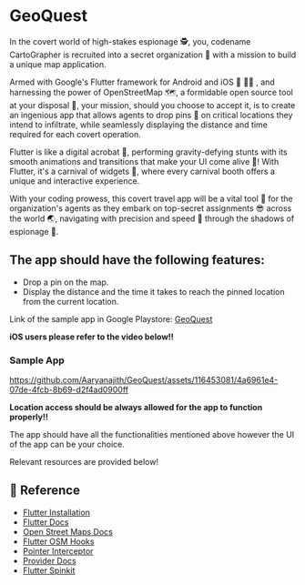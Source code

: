 # GeoQuest

In the covert world of high-stakes espionage 🕵️, you, codename
CartoGrapher is recruited into a secret organization 👀 with a mission
to build a unique map application.

Armed with Google\'s Flutter framework for Android and iOS 👾 🧑‍💻 , and
harnessing the power of OpenStreetMap 🗺️, a formidable open source tool
at your disposal 🦾, your mission, should you choose to
accept it, is to create an ingenious app that
allows agents to drop pins 📍 on critical locations they intend to
infiltrate, while seamlessly displaying the distance and time required
for each covert operation.

Flutter is like a digital acrobat 🤸, performing gravity-defying stunts
with its smooth animations and transitions that make your UI come alive
🤯! With Flutter, it\'s a carnival of widgets 🎪, where every carnival
booth offers a unique and interactive experience.

With your coding prowess, this covert travel app will be a vital tool 🤯
for the organization\'s agents as they embark on top-secret assignments
😎 across the world 🌏, navigating with precision and speed 💨 through
the shadows of espionage 🥸.

## The app should have the following features:
* Drop a pin on the map.
* Display the distance and the time it takes to reach the pinned location from the current location.

Link of the sample app in Google Playstore: [GeoQuest](https://play.google.com/store/apps/details?id=org.amfoss.geoquest) 

__iOS users please refer to the video below!!__ 

### Sample App

https://github.com/Aaryanajith/GeoQuest/assets/116453081/4a6961e4-07de-4fcb-8b69-d2f4ad0900ff

__Location access should be always allowed for the app to function properly!!__ 

The app should have all the functionalities mentioned above however the UI of the app can be your choice. 

Relevant resources are provided below!

## 📃 Reference
- [Flutter Installation](https://docs.flutter.dev/get-started/install)
- [Flutter Docs](https://docs.flutter.dev/)
- [Open Street Maps Docs](https://pub.dev/packages/flutter_osm_plugin)
- [Flutter OSM Hooks](https://pub.dev/packages/osm_flutter_hooks)
- [Pointer Interceptor](https://pub.dev/packages/pointer_interceptor)
- [Provider Docs](https://pub.dev/packages/provider)
- [Flutter Spinkit](https://pub.dev/packages/flutter_spinkit)

